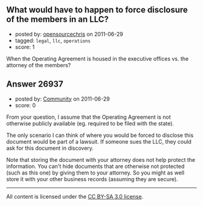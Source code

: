 ## What would have to happen to force disclosure of the members in an LLC?

- posted by: [opensourcechris](https://stackexchange.com/users/-1/11563-opensourcechris) on 2011-06-29
- tagged: `legal`, `llc`, `operations`
- score: 1

When the Operating Agreement is housed in the executive offices vs. the attorney of the members?


## Answer 26937

- posted by: [Community](https://stackexchange.com/users/-1/-1-community) on 2011-06-29
- score: 0

From your question, I assume that the Operating Agreement is not otherwise publicly available (eg. required to be filed with the state).

The only scenario I can think of where you would be forced to disclose this document would be part of a lawsuit.  If someone sues the LLC, they could ask for this document in discovery.

Note that storing the document with your attorney does not help protect the information.  You can't hide documents that are otherwise not protected (such as this one) by giving them to your attorney.  So you might as well store it with your other business records (assuming they are secure).




---

All content is licensed under the [CC BY-SA 3.0 license](https://creativecommons.org/licenses/by-sa/3.0/).
